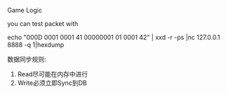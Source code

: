 Game Logic

you can test packet with 

 echo "000D 0001 0001 41 00000001 01 0001 42" | xxd -r -ps |nc 127.0.0.1 8888 -q 1|hexdump

数据同步规则:

1. Read尽可能在内存中进行
2. Write必须立即Sync到DB
